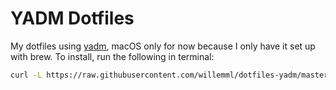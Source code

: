 # YADM Dotfiles
My dotfiles using [yadm](https://yadm.io), macOS only for now because I only have it set up with brew.
To install, run the following in terminal:
```bash
curl -L https://raw.githubusercontent.com/willemml/dotfiles-yadm/master/.scripts/movein | bash
```

